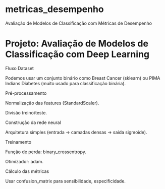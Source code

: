 # metricas_desempenho
Avaliação de Modelos de Classificação com Métricas de Desempenho

# Projeto: Avaliação de Modelos de Classificação com Deep Learning
Fluxo
Dataset

Podemos usar um conjunto binário como Breast Cancer (sklearn) ou PIMA Indians Diabetes (muito usado para classificação binária).

Pré-processamento

Normalização das features (StandardScaler).

Divisão treino/teste.

Construção da rede neural

Arquitetura simples (entrada → camadas densas → saída sigmoide).

Treinamento

Função de perda: binary_crossentropy.

Otimizador: adam.

Cálculo das métricas

Usar confusion_matrix para sensibilidade, especificidade.


